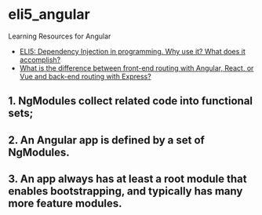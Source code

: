 # eli5_angular
Learning Resources for Angular

* [ELI5: Dependency Injection in programming. Why use it? What does it accomplish?](https://www.reddit.com/r/explainlikeimfive/comments/1ezihq/eli5_dependency_injection_in_programming_why_use/)
* [What is the difference between front-end routing with Angular, React, or Vue and back-end routing with Express?](https://www.reddit.com/r/webdev/comments/6r50r9/what_is_the_difference_between_frontend_routing)

## 1. NgModules collect related code into functional sets; 
## 2. An Angular app is defined by a set of NgModules. 
## 3. An app always has at least a root module that enables bootstrapping, and typically has many more feature modules.













